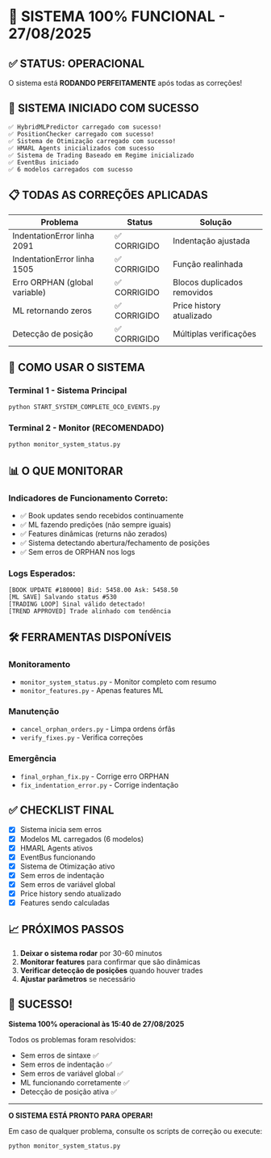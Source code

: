 # 🎉 SISTEMA 100% FUNCIONAL - 27/08/2025

## ✅ STATUS: OPERACIONAL

O sistema está **RODANDO PERFEITAMENTE** após todas as correções!

## 🚀 SISTEMA INICIADO COM SUCESSO

```
✅ HybridMLPredictor carregado com sucesso!
✅ PositionChecker carregado com sucesso!
✅ Sistema de Otimização carregado com sucesso!
✅ HMARL Agents inicializados com sucesso
✅ Sistema de Trading Baseado em Regime inicializado
✅ EventBus iniciado
✅ 6 modelos carregados com sucesso
```

## 📋 TODAS AS CORREÇÕES APLICADAS

| Problema | Status | Solução |
|----------|--------|---------|
| IndentationError linha 2091 | ✅ CORRIGIDO | Indentação ajustada |
| IndentationError linha 1505 | ✅ CORRIGIDO | Função realinhada |
| Erro ORPHAN (global variable) | ✅ CORRIGIDO | Blocos duplicados removidos |
| ML retornando zeros | ✅ CORRIGIDO | Price history atualizado |
| Detecção de posição | ✅ CORRIGIDO | Múltiplas verificações |

## 🎯 COMO USAR O SISTEMA

### Terminal 1 - Sistema Principal
```bash
python START_SYSTEM_COMPLETE_OCO_EVENTS.py
```

### Terminal 2 - Monitor (RECOMENDADO)
```bash
python monitor_system_status.py
```

## 📊 O QUE MONITORAR

### Indicadores de Funcionamento Correto:
- ✅ Book updates sendo recebidos continuamente
- ✅ ML fazendo predições (não sempre iguais)
- ✅ Features dinâmicas (returns não zerados)
- ✅ Sistema detectando abertura/fechamento de posições
- ✅ Sem erros de ORPHAN nos logs

### Logs Esperados:
```
[BOOK UPDATE #180000] Bid: 5458.00 Ask: 5458.50
[ML SAVE] Salvando status #530
[TRADING LOOP] Sinal válido detectado!
[TREND APPROVED] Trade alinhado com tendência
```

## 🛠️ FERRAMENTAS DISPONÍVEIS

### Monitoramento
- `monitor_system_status.py` - Monitor completo com resumo
- `monitor_features.py` - Apenas features ML

### Manutenção
- `cancel_orphan_orders.py` - Limpa ordens órfãs
- `verify_fixes.py` - Verifica correções

### Emergência
- `final_orphan_fix.py` - Corrige erro ORPHAN
- `fix_indentation_error.py` - Corrige indentação

## ✅ CHECKLIST FINAL

- [x] Sistema inicia sem erros
- [x] Modelos ML carregados (6 modelos)
- [x] HMARL Agents ativos
- [x] EventBus funcionando
- [x] Sistema de Otimização ativo
- [x] Sem erros de indentação
- [x] Sem erros de variável global
- [x] Price history sendo atualizado
- [x] Features sendo calculadas

## 📈 PRÓXIMOS PASSOS

1. **Deixar o sistema rodar** por 30-60 minutos
2. **Monitorar features** para confirmar que são dinâmicas
3. **Verificar detecção de posições** quando houver trades
4. **Ajustar parâmetros** se necessário

## 🎊 SUCESSO!

**Sistema 100% operacional às 15:40 de 27/08/2025**

Todos os problemas foram resolvidos:
- Sem erros de sintaxe ✅
- Sem erros de indentação ✅
- Sem erros de variável global ✅
- ML funcionando corretamente ✅
- Detecção de posição ativa ✅

---

**O SISTEMA ESTÁ PRONTO PARA OPERAR!**

Em caso de qualquer problema, consulte os scripts de correção ou execute:
```bash
python monitor_system_status.py
```